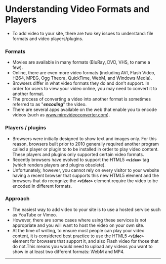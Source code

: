 # Understanding Video Formats and Players

- To add video to your site, there are two key issues to understand: file formats and video players/plugins.
### Formats

- Movies are available in many formats (BluRay, DVD, VHS, to name a few). 
- Online, there are even more video formats (including AVI, Flash Video, H264, MPEG, Ogg Theora, QuickTime, WebM, and Windows Media).
- Browsers differ in what video formats they do and don't support. In order for users to view your video online, you may need to convert it to another format.
- The process of converting a video into another format is sometimes referred to as "***encoding***" the video.
- There are several apps available on the web that enable you to encode videos (such as www.mirovideoconverter.com).
### Players / plugins

- Browsers were initially designed to show text and images only. For this reason, browsers built prior to 2010 generally required another program called a player or plugin to to be installed in order to play video content. These players and plugins only supported certain video formats.
- Recently browsers have evolved to support the HTML5 **`<video>`** tag (which renders players and plugins obsolete).
- Unfortunately, however, you cannot rely on every visitor to your website having a recent browser that supports this new HTML5 element and the browsers that do recognize the **`<video>`** element require the video to be encoded in different formats.
### Approach

- The easiest way to add video to your site is to use a hosted service such as YouTube or Vimeo.
- However, there are some cases where using these services is not appropriate and you will want to host the video on your own site.
- At the time of writing, to ensure most people can play your video content, it is considered best practice to use the HTML5 **`<video>`** element for browsers that support it, and also Flash video for those that do not.This means you would need to upload any videos you want to show in at least two different formats: WebM and MP4.

---

